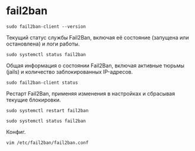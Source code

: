 # fail2ban

```shell
sudo fail2ban-client --version
```

Текущий статус службы Fail2Ban, включая её состояние (запущена или остановлена) и логи работы.

```shell
sudo systemctl status fail2ban
```

Общая информация о состоянии Fail2Ban, включая активные тюрьмы (jails) и количество заблокированных IP-адресов.

```shell
sudo fail2ban-client status
```

Рестарт Fail2Ban, применяя изменения в настройках и сбрасывая текущие блокировки.

```shell
sudo systemctl restart fail2ban
```

```shell
sudo systemctl status fail2ban
```

Конфиг.

```shell
vim /etc/fail2ban/fail2ban.conf
```